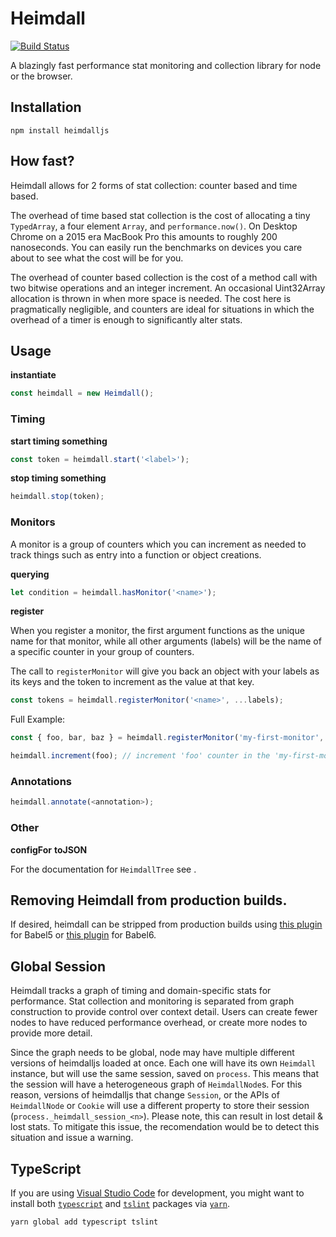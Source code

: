 # Heimdall

[![Build Status](https://travis-ci.org/heimdalljs/heimdalljs-lib.svg?branch=master)](https://travis-ci.org/heimdalljs/heimdalljs-lib)

A blazingly fast performance stat monitoring and collection library for
node or the browser.

## Installation

```cli
npm install heimdalljs
```

## How fast?

Heimdall allows for 2 forms of stat collection: counter based and time
based.

The overhead of time based stat collection is the cost of allocating a
 tiny `TypedArray`, a four element `Array`, and `performance.now()`. On
Desktop Chrome on a 2015 era MacBook Pro this amounts to roughly 200
nanoseconds. You can easily run the benchmarks on devices you care about
 to see what the cost will be for you.

The overhead of counter based collection is the cost of a method call
 with two bitwise operations and an integer increment.  An occasional
 Uint32Array allocation is thrown in when more space is needed. The cost
 here is pragmatically negligible, and counters are ideal for situations
 in which the overhead of a timer is enough to significantly alter stats.

## Usage

**instantiate**
```js
const heimdall = new Heimdall();
```

### Timing
**start timing something**
```js
const token = heimdall.start('<label>');
```

**stop timing something**
```js
heimdall.stop(token);
```

### Monitors

A monitor is a group of counters which you can increment as needed to track things such as entry
into a function or object creations.

**querying**
```js
let condition = heimdall.hasMonitor('<name>');
```

**register**

When you register a monitor, the first argument functions as the unique name for that monitor,
while all other arguments (labels) will be the name of a specific counter in your group of counters.

The call to `registerMonitor` will give you back an object with your labels as its keys and
the token to increment as the value at that key.

```js
const tokens = heimdall.registerMonitor('<name>', ...labels);
```

Full Example:
```js
const { foo, bar, baz } = heimdall.registerMonitor('my-first-monitor', 'foo', 'bar', 'baz');

heimdall.increment(foo); // increment 'foo' counter in the 'my-first-monitor' group.
```

### Annotations

```js
heimdall.annotate(<annotation>);
```

### Other

**configFor**
**toJSON**

For the documentation for `HeimdallTree` see []().

## Removing Heimdall from production builds.

If desired, heimdall can be stripped from production builds using
[this plugin](https://github.com/heimdalljs/babel5-plugin-strip-heimdall) for Babel5 or [this plugin](https://github.com/heimdalljs/babel6-plugin-strip-heimdall) for Babel6.

## Global Session

Heimdall tracks a graph of timing and domain-specific stats for performance.
Stat collection and monitoring is separated from graph construction to provide
control over context detail.  Users can create fewer nodes to have reduced
performance overhead, or create more nodes to provide more detail.

Since the graph needs to be global, node may have multiple different versions of heimdalljs loaded at
once.  Each one will have its own `Heimdall` instance, but will use the same
session, saved on `process`.  This means that the session will have a
heterogeneous graph of `HeimdallNode`s.  For this reason, versions of heimdalljs
that change `Session`, or the APIs of `HeimdallNode` or `Cookie` will use a
different property to store their session (`process._heimdall_session_<n>`). Please note, this can result in lost detail & lost stats. To mitigate this issue, the recomendation would be to detect this situation and issue a warning.

## TypeScript

If you are using [Visual Studio Code](https://code.visualstudio.com/) for development,
you might want to install both [`typescript`](https://github.com/Microsoft/TypeScript)
and [`tslint`](https://github.com/palantir/tslint) packages via [`yarn`](https://yarnpkg.com/en/).

```sh
yarn global add typescript tslint
```

